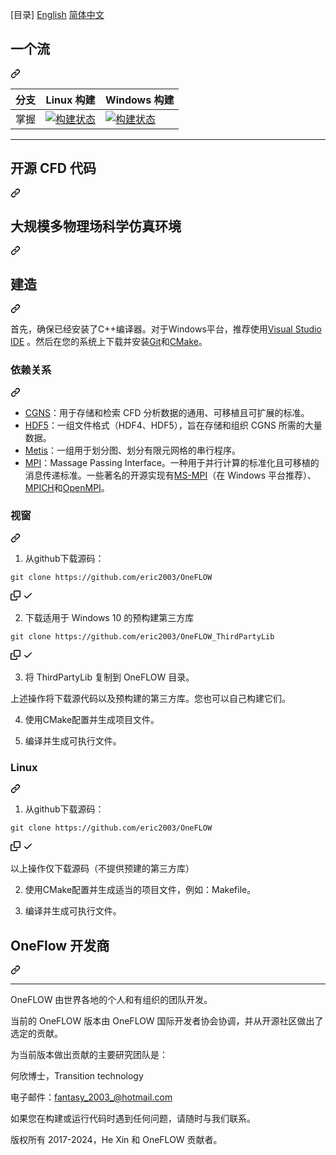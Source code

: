 <div class="Box-sc-g0xbh4-0 bJMeLZ js-snippet-clipboard-copy-unpositioned" data-hpc="true"><article class="markdown-body entry-content container-lg" itemprop="text"><p dir="auto"><font style="vertical-align: inherit;"><font style="vertical-align: inherit;">[目录]
 </font></font><a href="/eric2003/OneFLOW/blob/master/README.md"><font style="vertical-align: inherit;"><font style="vertical-align: inherit;">English</font></font></a> <a href="/eric2003/OneFLOW/blob/master/README_zh_CN.md"><font style="vertical-align: inherit;"><font style="vertical-align: inherit;">简体中文</font></font></a></p>
<div class="markdown-heading" dir="auto"><h1 tabindex="-1" class="heading-element" dir="auto"><font style="vertical-align: inherit;"><font style="vertical-align: inherit;">一个流</font></font></h1><a id="user-content-oneflow" class="anchor" aria-label="永久链接：OneFLOW" href="#oneflow"><svg class="octicon octicon-link" viewBox="0 0 16 16" version="1.1" width="16" height="16" aria-hidden="true"><path d="m7.775 3.275 1.25-1.25a3.5 3.5 0 1 1 4.95 4.95l-2.5 2.5a3.5 3.5 0 0 1-4.95 0 .751.751 0 0 1 .018-1.042.751.751 0 0 1 1.042-.018 1.998 1.998 0 0 0 2.83 0l2.5-2.5a2.002 2.002 0 0 0-2.83-2.83l-1.25 1.25a.751.751 0 0 1-1.042-.018.751.751 0 0 1-.018-1.042Zm-4.69 9.64a1.998 1.998 0 0 0 2.83 0l1.25-1.25a.751.751 0 0 1 1.042.018.751.751 0 0 1 .018 1.042l-1.25 1.25a3.5 3.5 0 1 1-4.95-4.95l2.5-2.5a3.5 3.5 0 0 1 4.95 0 .751.751 0 0 1-.018 1.042.751.751 0 0 1-1.042.018 1.998 1.998 0 0 0-2.83 0l-2.5 2.5a1.998 1.998 0 0 0 0 2.83Z"></path></svg></a></div>
<table>
<thead>
<tr>
<th><font style="vertical-align: inherit;"><font style="vertical-align: inherit;">分支</font></font></th>
<th><font style="vertical-align: inherit;"><font style="vertical-align: inherit;">Linux 构建</font></font></th>
<th><font style="vertical-align: inherit;"><font style="vertical-align: inherit;">Windows 构建</font></font></th>
</tr>
</thead>
<tbody>
<tr>
<td><font style="vertical-align: inherit;"><font style="vertical-align: inherit;">掌握</font></font></td>
<td><a href="https://travis-ci.com/eric2003/OneFLOW" rel="nofollow"><img src="https://camo.githubusercontent.com/4fe6df5196bae02e4c935980f10d42db795cce38d18503b8db7dad88c572683d/68747470733a2f2f7472617669732d63692e636f6d2f65726963323030332f4f6e65464c4f572e7376673f6272616e63683d6d6173746572" alt="构建状态" data-canonical-src="https://travis-ci.com/eric2003/OneFLOW.svg?branch=master" style="max-width: 100%;"></a></td>
<td><a href="https://ci.appveyor.com/project/eric2003/OneFLOW/branch/master" rel="nofollow"><img src="https://camo.githubusercontent.com/8903dd69999df5eaff2f41111bf70afe2d29f5f200da66f9310c8772d5a8bb53/68747470733a2f2f63692e6170707665796f722e636f6d2f6170692f70726f6a656374732f7374617475732f6f3766633233316c70396a786c7369622f6272616e63682f6d61737465723f7376673d74727565" alt="构建状态" data-canonical-src="https://ci.appveyor.com/api/projects/status/o7fc231lp9jxlsib/branch/master?svg=true" style="max-width: 100%;"></a></td>
</tr>
</tbody>
</table>
<hr>
<div class="markdown-heading" dir="auto"><h2 tabindex="-1" class="heading-element" dir="auto"><font style="vertical-align: inherit;"><font style="vertical-align: inherit;">开源 CFD 代码</font></font></h2><a id="user-content-the-open-source-cfd-code" class="anchor" aria-label="永久链接：开源 CFD 代码" href="#the-open-source-cfd-code"><svg class="octicon octicon-link" viewBox="0 0 16 16" version="1.1" width="16" height="16" aria-hidden="true"><path d="m7.775 3.275 1.25-1.25a3.5 3.5 0 1 1 4.95 4.95l-2.5 2.5a3.5 3.5 0 0 1-4.95 0 .751.751 0 0 1 .018-1.042.751.751 0 0 1 1.042-.018 1.998 1.998 0 0 0 2.83 0l2.5-2.5a2.002 2.002 0 0 0-2.83-2.83l-1.25 1.25a.751.751 0 0 1-1.042-.018.751.751 0 0 1-.018-1.042Zm-4.69 9.64a1.998 1.998 0 0 0 2.83 0l1.25-1.25a.751.751 0 0 1 1.042.018.751.751 0 0 1 .018 1.042l-1.25 1.25a3.5 3.5 0 1 1-4.95-4.95l2.5-2.5a3.5 3.5 0 0 1 4.95 0 .751.751 0 0 1-.018 1.042.751.751 0 0 1-1.042.018 1.998 1.998 0 0 0-2.83 0l-2.5 2.5a1.998 1.998 0 0 0 0 2.83Z"></path></svg></a></div>
<div class="markdown-heading" dir="auto"><h2 tabindex="-1" class="heading-element" dir="auto"><font style="vertical-align: inherit;"><font style="vertical-align: inherit;">大规模多物理场科学仿真环境</font></font></h2><a id="user-content-largescale-multiphysics-scientific-simulation-environment" class="anchor" aria-label="永久链接：大规模多物理场科学仿真环境" href="#largescale-multiphysics-scientific-simulation-environment"><svg class="octicon octicon-link" viewBox="0 0 16 16" version="1.1" width="16" height="16" aria-hidden="true"><path d="m7.775 3.275 1.25-1.25a3.5 3.5 0 1 1 4.95 4.95l-2.5 2.5a3.5 3.5 0 0 1-4.95 0 .751.751 0 0 1 .018-1.042.751.751 0 0 1 1.042-.018 1.998 1.998 0 0 0 2.83 0l2.5-2.5a2.002 2.002 0 0 0-2.83-2.83l-1.25 1.25a.751.751 0 0 1-1.042-.018.751.751 0 0 1-.018-1.042Zm-4.69 9.64a1.998 1.998 0 0 0 2.83 0l1.25-1.25a.751.751 0 0 1 1.042.018.751.751 0 0 1 .018 1.042l-1.25 1.25a3.5 3.5 0 1 1-4.95-4.95l2.5-2.5a3.5 3.5 0 0 1 4.95 0 .751.751 0 0 1-.018 1.042.751.751 0 0 1-1.042.018 1.998 1.998 0 0 0-2.83 0l-2.5 2.5a1.998 1.998 0 0 0 0 2.83Z"></path></svg></a></div>
<div class="markdown-heading" dir="auto"><h2 tabindex="-1" class="heading-element" dir="auto"><font style="vertical-align: inherit;"><font style="vertical-align: inherit;">建造</font></font></h2><a id="user-content-build" class="anchor" aria-label="永久链接：构建" href="#build"><svg class="octicon octicon-link" viewBox="0 0 16 16" version="1.1" width="16" height="16" aria-hidden="true"><path d="m7.775 3.275 1.25-1.25a3.5 3.5 0 1 1 4.95 4.95l-2.5 2.5a3.5 3.5 0 0 1-4.95 0 .751.751 0 0 1 .018-1.042.751.751 0 0 1 1.042-.018 1.998 1.998 0 0 0 2.83 0l2.5-2.5a2.002 2.002 0 0 0-2.83-2.83l-1.25 1.25a.751.751 0 0 1-1.042-.018.751.751 0 0 1-.018-1.042Zm-4.69 9.64a1.998 1.998 0 0 0 2.83 0l1.25-1.25a.751.751 0 0 1 1.042.018.751.751 0 0 1 .018 1.042l-1.25 1.25a3.5 3.5 0 1 1-4.95-4.95l2.5-2.5a3.5 3.5 0 0 1 4.95 0 .751.751 0 0 1-.018 1.042.751.751 0 0 1-1.042.018 1.998 1.998 0 0 0-2.83 0l-2.5 2.5a1.998 1.998 0 0 0 0 2.83Z"></path></svg></a></div>
<p dir="auto"><font style="vertical-align: inherit;"><font style="vertical-align: inherit;">首先，确保已经安装了C++编译器。对于Windows平台，</font><font style="vertical-align: inherit;">推荐使用</font></font><a href="https://visualstudio.microsoft.com/" title="视觉工作室集成开发环境" rel="nofollow"><font style="vertical-align: inherit;"><font style="vertical-align: inherit;">Visual Studio IDE</font></font></a><font style="vertical-align: inherit;"><font style="vertical-align: inherit;"> 。然后在您的系统上下载并安装</font></font><a href="https://git-scm.com/" title="git" rel="nofollow"><font style="vertical-align: inherit;"><font style="vertical-align: inherit;">Git</font></font></a><font style="vertical-align: inherit;"><font style="vertical-align: inherit;">和</font></font><a href="https://cmake.org/download/" title="CMake" rel="nofollow"><font style="vertical-align: inherit;"><font style="vertical-align: inherit;">CMake</font></font></a><font style="vertical-align: inherit;"><font style="vertical-align: inherit;">。</font></font></p>
<div class="markdown-heading" dir="auto"><h3 tabindex="-1" class="heading-element" dir="auto"><font style="vertical-align: inherit;"><font style="vertical-align: inherit;">依赖关系</font></font></h3><a id="user-content-dependencies" class="anchor" aria-label="永久链接：依赖关系" href="#dependencies"><svg class="octicon octicon-link" viewBox="0 0 16 16" version="1.1" width="16" height="16" aria-hidden="true"><path d="m7.775 3.275 1.25-1.25a3.5 3.5 0 1 1 4.95 4.95l-2.5 2.5a3.5 3.5 0 0 1-4.95 0 .751.751 0 0 1 .018-1.042.751.751 0 0 1 1.042-.018 1.998 1.998 0 0 0 2.83 0l2.5-2.5a2.002 2.002 0 0 0-2.83-2.83l-1.25 1.25a.751.751 0 0 1-1.042-.018.751.751 0 0 1-.018-1.042Zm-4.69 9.64a1.998 1.998 0 0 0 2.83 0l1.25-1.25a.751.751 0 0 1 1.042.018.751.751 0 0 1 .018 1.042l-1.25 1.25a3.5 3.5 0 1 1-4.95-4.95l2.5-2.5a3.5 3.5 0 0 1 4.95 0 .751.751 0 0 1-.018 1.042.751.751 0 0 1-1.042.018 1.998 1.998 0 0 0-2.83 0l-2.5 2.5a1.998 1.998 0 0 0 0 2.83Z"></path></svg></a></div>
<ul dir="auto">
<li><a href="https://github.com/CGNS/CGNS" title="CGNS"><font style="vertical-align: inherit;"><font style="vertical-align: inherit;">CGNS</font></font></a><font style="vertical-align: inherit;"><font style="vertical-align: inherit;">：用于存储和检索 CFD 分析数据的通用、可移植且可扩展的标准。</font></font></li>
<li><a href="https://www.hdfgroup.org/downloads/hdf5/" title="HDF5" rel="nofollow"><font style="vertical-align: inherit;"><font style="vertical-align: inherit;">HDF5</font></font></a><font style="vertical-align: inherit;"><font style="vertical-align: inherit;">：一组文件格式（HDF4、HDF5），旨在存储和组织 CGNS 所需的大量数据。</font></font></li>
<li><a href="http://glaros.dtc.umn.edu/gkhome/metis/metis/download" title="梅蒂斯" rel="nofollow"><font style="vertical-align: inherit;"><font style="vertical-align: inherit;">Metis</font></font></a><font style="vertical-align: inherit;"><font style="vertical-align: inherit;">：一组用于划分图、划分有限元网格的串行程序。</font></font></li>
<li><a href="https://computing.llnl.gov/tutorials/mpi/" title="MPI" rel="nofollow"><font style="vertical-align: inherit;"><font style="vertical-align: inherit;">MPI</font></font></a><font style="vertical-align: inherit;"><font style="vertical-align: inherit;">：Massage Passing Interface。一种用于并行计算的标准化且可移植的消息传递标准。一些著名的开源实现有</font></font><a href="https://github.com/Microsoft/Microsoft-MPI" title="MS-MPI"><font style="vertical-align: inherit;"><font style="vertical-align: inherit;">MS-MPI</font></font></a><font style="vertical-align: inherit;"><font style="vertical-align: inherit;">（在 Windows 平台推荐）、</font></font><a href="https://github.com/pmodels/mpich" title="MPICH"><font style="vertical-align: inherit;"><font style="vertical-align: inherit;">MPICH</font></font></a><font style="vertical-align: inherit;"><font style="vertical-align: inherit;">和</font></font><a href="https://github.com/open-mpi/ompi" title="开放MPI"><font style="vertical-align: inherit;"><font style="vertical-align: inherit;">OpenMPI</font></font></a><font style="vertical-align: inherit;"><font style="vertical-align: inherit;">。</font></font></li>
</ul>
<div class="markdown-heading" dir="auto"><h3 tabindex="-1" class="heading-element" dir="auto"><font style="vertical-align: inherit;"><font style="vertical-align: inherit;">视窗</font></font></h3><a id="user-content-windows" class="anchor" aria-label="永久链接：Windows" href="#windows"><svg class="octicon octicon-link" viewBox="0 0 16 16" version="1.1" width="16" height="16" aria-hidden="true"><path d="m7.775 3.275 1.25-1.25a3.5 3.5 0 1 1 4.95 4.95l-2.5 2.5a3.5 3.5 0 0 1-4.95 0 .751.751 0 0 1 .018-1.042.751.751 0 0 1 1.042-.018 1.998 1.998 0 0 0 2.83 0l2.5-2.5a2.002 2.002 0 0 0-2.83-2.83l-1.25 1.25a.751.751 0 0 1-1.042-.018.751.751 0 0 1-.018-1.042Zm-4.69 9.64a1.998 1.998 0 0 0 2.83 0l1.25-1.25a.751.751 0 0 1 1.042.018.751.751 0 0 1 .018 1.042l-1.25 1.25a3.5 3.5 0 1 1-4.95-4.95l2.5-2.5a3.5 3.5 0 0 1 4.95 0 .751.751 0 0 1-.018 1.042.751.751 0 0 1-1.042.018 1.998 1.998 0 0 0-2.83 0l-2.5 2.5a1.998 1.998 0 0 0 0 2.83Z"></path></svg></a></div>
<ol dir="auto">
<li><font style="vertical-align: inherit;"><font style="vertical-align: inherit;">从github下载源码：</font></font></li>
</ol>
<div class="snippet-clipboard-content notranslate position-relative overflow-auto"><pre class="notranslate"><code>git clone https://github.com/eric2003/OneFLOW
</code></pre><div class="zeroclipboard-container">
    <clipboard-copy aria-label="Copy" class="ClipboardButton btn btn-invisible js-clipboard-copy m-2 p-0 tooltipped-no-delay d-flex flex-justify-center flex-items-center" data-copy-feedback="Copied!" data-tooltip-direction="w" value="git clone https://github.com/eric2003/OneFLOW" tabindex="0" role="button">
      <svg aria-hidden="true" height="16" viewBox="0 0 16 16" version="1.1" width="16" data-view-component="true" class="octicon octicon-copy js-clipboard-copy-icon">
    <path d="M0 6.75C0 5.784.784 5 1.75 5h1.5a.75.75 0 0 1 0 1.5h-1.5a.25.25 0 0 0-.25.25v7.5c0 .138.112.25.25.25h7.5a.25.25 0 0 0 .25-.25v-1.5a.75.75 0 0 1 1.5 0v1.5A1.75 1.75 0 0 1 9.25 16h-7.5A1.75 1.75 0 0 1 0 14.25Z"></path><path d="M5 1.75C5 .784 5.784 0 6.75 0h7.5C15.216 0 16 .784 16 1.75v7.5A1.75 1.75 0 0 1 14.25 11h-7.5A1.75 1.75 0 0 1 5 9.25Zm1.75-.25a.25.25 0 0 0-.25.25v7.5c0 .138.112.25.25.25h7.5a.25.25 0 0 0 .25-.25v-7.5a.25.25 0 0 0-.25-.25Z"></path>
</svg>
      <svg aria-hidden="true" height="16" viewBox="0 0 16 16" version="1.1" width="16" data-view-component="true" class="octicon octicon-check js-clipboard-check-icon color-fg-success d-none">
    <path d="M13.78 4.22a.75.75 0 0 1 0 1.06l-7.25 7.25a.75.75 0 0 1-1.06 0L2.22 9.28a.751.751 0 0 1 .018-1.042.751.751 0 0 1 1.042-.018L6 10.94l6.72-6.72a.75.75 0 0 1 1.06 0Z"></path>
</svg>
    </clipboard-copy>
  </div></div>
<ol start="2" dir="auto">
<li><font style="vertical-align: inherit;"><font style="vertical-align: inherit;">下载适用于 Windows 10 的预构建第三方库</font></font></li>
</ol>
<div class="snippet-clipboard-content notranslate position-relative overflow-auto"><pre class="notranslate"><code>git clone https://github.com/eric2003/OneFLOW_ThirdPartyLib
</code></pre><div class="zeroclipboard-container">
    <clipboard-copy aria-label="Copy" class="ClipboardButton btn btn-invisible js-clipboard-copy m-2 p-0 tooltipped-no-delay d-flex flex-justify-center flex-items-center" data-copy-feedback="Copied!" data-tooltip-direction="w" value="git clone https://github.com/eric2003/OneFLOW_ThirdPartyLib" tabindex="0" role="button">
      <svg aria-hidden="true" height="16" viewBox="0 0 16 16" version="1.1" width="16" data-view-component="true" class="octicon octicon-copy js-clipboard-copy-icon">
    <path d="M0 6.75C0 5.784.784 5 1.75 5h1.5a.75.75 0 0 1 0 1.5h-1.5a.25.25 0 0 0-.25.25v7.5c0 .138.112.25.25.25h7.5a.25.25 0 0 0 .25-.25v-1.5a.75.75 0 0 1 1.5 0v1.5A1.75 1.75 0 0 1 9.25 16h-7.5A1.75 1.75 0 0 1 0 14.25Z"></path><path d="M5 1.75C5 .784 5.784 0 6.75 0h7.5C15.216 0 16 .784 16 1.75v7.5A1.75 1.75 0 0 1 14.25 11h-7.5A1.75 1.75 0 0 1 5 9.25Zm1.75-.25a.25.25 0 0 0-.25.25v7.5c0 .138.112.25.25.25h7.5a.25.25 0 0 0 .25-.25v-7.5a.25.25 0 0 0-.25-.25Z"></path>
</svg>
      <svg aria-hidden="true" height="16" viewBox="0 0 16 16" version="1.1" width="16" data-view-component="true" class="octicon octicon-check js-clipboard-check-icon color-fg-success d-none">
    <path d="M13.78 4.22a.75.75 0 0 1 0 1.06l-7.25 7.25a.75.75 0 0 1-1.06 0L2.22 9.28a.751.751 0 0 1 .018-1.042.751.751 0 0 1 1.042-.018L6 10.94l6.72-6.72a.75.75 0 0 1 1.06 0Z"></path>
</svg>
    </clipboard-copy>
  </div></div>
<ol start="3" dir="auto">
<li><font style="vertical-align: inherit;"><font style="vertical-align: inherit;">将 ThirdPartyLib 复制到 OneFLOW 目录。</font></font></li>
</ol>
<p dir="auto"><font style="vertical-align: inherit;"><font style="vertical-align: inherit;">上述操作将下载源代码以及预构建的第三方库。您也可以自己构建它们。</font></font></p>
<ol start="4" dir="auto">
<li>
<p dir="auto"><font style="vertical-align: inherit;"><font style="vertical-align: inherit;">使用CMake配置并生成项目文件。</font></font></p>
</li>
<li>
<p dir="auto"><font style="vertical-align: inherit;"><font style="vertical-align: inherit;">编译并生成可执行文件。</font></font></p>
</li>
</ol>
<div class="markdown-heading" dir="auto"><h3 tabindex="-1" class="heading-element" dir="auto"><font style="vertical-align: inherit;"><font style="vertical-align: inherit;">Linux</font></font></h3><a id="user-content-linux" class="anchor" aria-label="永久链接：Linux" href="#linux"><svg class="octicon octicon-link" viewBox="0 0 16 16" version="1.1" width="16" height="16" aria-hidden="true"><path d="m7.775 3.275 1.25-1.25a3.5 3.5 0 1 1 4.95 4.95l-2.5 2.5a3.5 3.5 0 0 1-4.95 0 .751.751 0 0 1 .018-1.042.751.751 0 0 1 1.042-.018 1.998 1.998 0 0 0 2.83 0l2.5-2.5a2.002 2.002 0 0 0-2.83-2.83l-1.25 1.25a.751.751 0 0 1-1.042-.018.751.751 0 0 1-.018-1.042Zm-4.69 9.64a1.998 1.998 0 0 0 2.83 0l1.25-1.25a.751.751 0 0 1 1.042.018.751.751 0 0 1 .018 1.042l-1.25 1.25a3.5 3.5 0 1 1-4.95-4.95l2.5-2.5a3.5 3.5 0 0 1 4.95 0 .751.751 0 0 1-.018 1.042.751.751 0 0 1-1.042.018 1.998 1.998 0 0 0-2.83 0l-2.5 2.5a1.998 1.998 0 0 0 0 2.83Z"></path></svg></a></div>
<ol dir="auto">
<li><font style="vertical-align: inherit;"><font style="vertical-align: inherit;">从github下载源码：</font></font></li>
</ol>
<div class="snippet-clipboard-content notranslate position-relative overflow-auto"><pre class="notranslate"><code>git clone https://github.com/eric2003/OneFLOW
</code></pre><div class="zeroclipboard-container">
    <clipboard-copy aria-label="Copy" class="ClipboardButton btn btn-invisible js-clipboard-copy m-2 p-0 tooltipped-no-delay d-flex flex-justify-center flex-items-center" data-copy-feedback="Copied!" data-tooltip-direction="w" value="git clone https://github.com/eric2003/OneFLOW" tabindex="0" role="button">
      <svg aria-hidden="true" height="16" viewBox="0 0 16 16" version="1.1" width="16" data-view-component="true" class="octicon octicon-copy js-clipboard-copy-icon">
    <path d="M0 6.75C0 5.784.784 5 1.75 5h1.5a.75.75 0 0 1 0 1.5h-1.5a.25.25 0 0 0-.25.25v7.5c0 .138.112.25.25.25h7.5a.25.25 0 0 0 .25-.25v-1.5a.75.75 0 0 1 1.5 0v1.5A1.75 1.75 0 0 1 9.25 16h-7.5A1.75 1.75 0 0 1 0 14.25Z"></path><path d="M5 1.75C5 .784 5.784 0 6.75 0h7.5C15.216 0 16 .784 16 1.75v7.5A1.75 1.75 0 0 1 14.25 11h-7.5A1.75 1.75 0 0 1 5 9.25Zm1.75-.25a.25.25 0 0 0-.25.25v7.5c0 .138.112.25.25.25h7.5a.25.25 0 0 0 .25-.25v-7.5a.25.25 0 0 0-.25-.25Z"></path>
</svg>
      <svg aria-hidden="true" height="16" viewBox="0 0 16 16" version="1.1" width="16" data-view-component="true" class="octicon octicon-check js-clipboard-check-icon color-fg-success d-none">
    <path d="M13.78 4.22a.75.75 0 0 1 0 1.06l-7.25 7.25a.75.75 0 0 1-1.06 0L2.22 9.28a.751.751 0 0 1 .018-1.042.751.751 0 0 1 1.042-.018L6 10.94l6.72-6.72a.75.75 0 0 1 1.06 0Z"></path>
</svg>
    </clipboard-copy>
  </div></div>
<p dir="auto"><font style="vertical-align: inherit;"><font style="vertical-align: inherit;">以上操作仅下载源码（不提供预建的第三方库）</font></font></p>
<ol start="2" dir="auto">
<li>
<p dir="auto"><font style="vertical-align: inherit;"><font style="vertical-align: inherit;">使用CMake配置并生成适当的项目文件，例如：Makefile。</font></font></p>
</li>
<li>
<p dir="auto"><font style="vertical-align: inherit;"><font style="vertical-align: inherit;">编译并生成可执行文件。</font></font></p>
</li>
</ol>
<div class="markdown-heading" dir="auto"><h2 tabindex="-1" class="heading-element" dir="auto"><font style="vertical-align: inherit;"><font style="vertical-align: inherit;">OneFlow 开发商</font></font></h2><a id="user-content-oneflow-developers" class="anchor" aria-label="永久链接：OneFLOW 开发者" href="#oneflow-developers"><svg class="octicon octicon-link" viewBox="0 0 16 16" version="1.1" width="16" height="16" aria-hidden="true"><path d="m7.775 3.275 1.25-1.25a3.5 3.5 0 1 1 4.95 4.95l-2.5 2.5a3.5 3.5 0 0 1-4.95 0 .751.751 0 0 1 .018-1.042.751.751 0 0 1 1.042-.018 1.998 1.998 0 0 0 2.83 0l2.5-2.5a2.002 2.002 0 0 0-2.83-2.83l-1.25 1.25a.751.751 0 0 1-1.042-.018.751.751 0 0 1-.018-1.042Zm-4.69 9.64a1.998 1.998 0 0 0 2.83 0l1.25-1.25a.751.751 0 0 1 1.042.018.751.751 0 0 1 .018 1.042l-1.25 1.25a3.5 3.5 0 1 1-4.95-4.95l2.5-2.5a3.5 3.5 0 0 1 4.95 0 .751.751 0 0 1-.018 1.042.751.751 0 0 1-1.042.018 1.998 1.998 0 0 0-2.83 0l-2.5 2.5a1.998 1.998 0 0 0 0 2.83Z"></path></svg></a></div>
<hr>
<p dir="auto"><font style="vertical-align: inherit;"><font style="vertical-align: inherit;">OneFLOW 由世界各地的个人和有组织的团队开发。</font></font></p>
<p dir="auto"><font style="vertical-align: inherit;"><font style="vertical-align: inherit;">当前的 OneFLOW 版本由 OneFLOW 国际开发者协会协调，并从开源社区做出了选定的贡献。</font></font></p>
<p dir="auto"><font style="vertical-align: inherit;"><font style="vertical-align: inherit;">为当前版本做出贡献的主要研究团队是：</font></font></p>
<p dir="auto"><font style="vertical-align: inherit;"><font style="vertical-align: inherit;">何欣博士，Transition technology</font></font></p>
<p dir="auto"><font style="vertical-align: inherit;"><font style="vertical-align: inherit;">电子邮件：</font></font><a href="mailto:fantasy_2003_@hotmail.com"><font style="vertical-align: inherit;"><font style="vertical-align: inherit;">fantasy_2003_@hotmail.com</font></font></a></p>
<p dir="auto"><font style="vertical-align: inherit;"><font style="vertical-align: inherit;">如果您在构建或运行代码时遇到任何问题，请随时与我们联系。</font></font></p>
<p dir="auto"><font style="vertical-align: inherit;"><font style="vertical-align: inherit;">版权所有 2017-2024，He Xin 和 OneFLOW 贡献者。</font></font></p>
</article></div>
